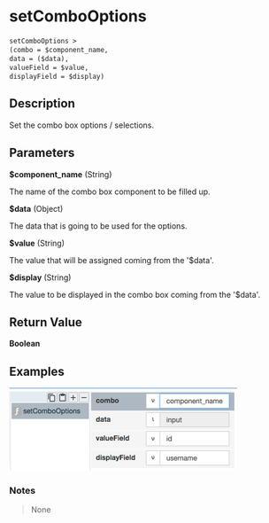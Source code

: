 # setComboOptions

	setComboOptions > 
	(combo = $component_name,
	data = ($data),
	valueField = $value,
	displayField = $display)

## Description

Set the combo box options / selections.

## Parameters

**$component_name** (String)

The name of the combo box component to be filled up.

**$data** (Object)

The data that is going to be used for the options.

**$value** (String)

The value that will be assigned coming from the '$data'.

**$display** (String)

The value to be displayed in the combo box coming from the '$data'.

## Return Value

**Boolean**

## Examples

![](setComboOptions.png?raw=true)

### Notes
> None

